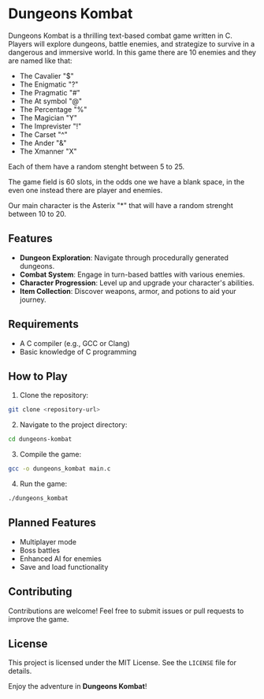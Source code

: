 # Dungeons Kombat

Dungeons Kombat is a thrilling text-based combat game written in C. Players will explore dungeons, battle enemies, and strategize to survive in a dangerous and immersive world.
In this game there are 10 enemies and they are named like that:

- The Cavalier "$"
- The Enigmatic "?"
- The Pragmatic  "#"
- The At symbol "@"
- The Percentage "%"
- The Magician "Y"
- The Imprevister "!"
- The Carset "^"
- The Ander "&"
- The Xmanner "X"

Each of them have a random stenght between 5 to 25.

The game field is 60 slots, in the odds one we have a blank space, in the even one instead there are player and enemies.

Our main character is the Asterix "*" that will have a random strenght between 10 to 20.
## Features
- **Dungeon Exploration**: Navigate through procedurally generated dungeons.
- **Combat System**: Engage in turn-based battles with various enemies.
- **Character Progression**: Level up and upgrade your character's abilities.
- **Item Collection**: Discover weapons, armor, and potions to aid your journey.

## Requirements
- A C compiler (e.g., GCC or Clang)
- Basic knowledge of C programming

## How to Play
1. Clone the repository:
  ```bash
  git clone <repository-url>
  ```
2. Navigate to the project directory:
  ```bash
  cd dungeons-kombat
  ```
3. Compile the game:
  ```bash
  gcc -o dungeons_kombat main.c
  ```
4. Run the game:
  ```bash
  ./dungeons_kombat
  ```

## Planned Features
- Multiplayer mode
- Boss battles
- Enhanced AI for enemies
- Save and load functionality

## Contributing
Contributions are welcome! Feel free to submit issues or pull requests to improve the game.

## License
This project is licensed under the MIT License. See the `LICENSE` file for details.

Enjoy the adventure in **Dungeons Kombat**!